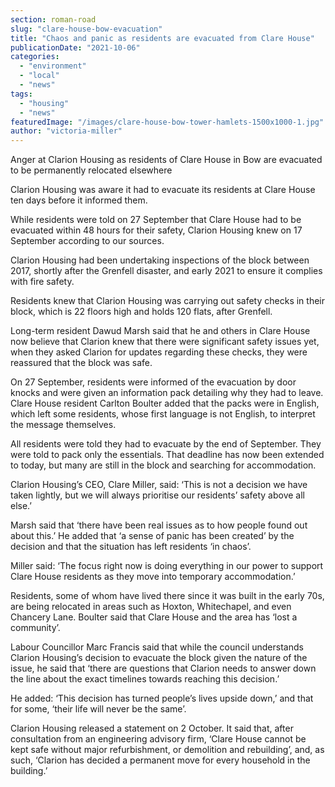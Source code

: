 ```yaml
---
section: roman-road
slug: "clare-house-bow-evacuation"
title: "Chaos and panic as residents are evacuated from Clare House"
publicationDate: "2021-10-06"
categories: 
  - "environment"
  - "local"
  - "news"
tags: 
  - "housing"
  - "news"
featuredImage: "/images/clare-house-bow-tower-hamlets-1500x1000-1.jpg"
author: "victoria-miller"
---
```


Anger at Clarion Housing as residents of Clare House in Bow are evacuated to be permanently relocated elsewhere

Clarion Housing was aware it had to evacuate its residents at Clare House ten days before it informed them. 

While residents were told on 27 September that Clare House had to be evacuated within 48 hours for their safety, Clarion Housing knew on 17 September according to our sources. 

Clarion Housing had been undertaking inspections of the block between 2017, shortly after the Grenfell disaster, and early 2021 to ensure it complies with fire safety.

Residents knew that Clarion Housing was carrying out safety checks in their block, which is 22 floors high and holds 120 flats, after Grenfell. 

Long-term resident Dawud Marsh said that he and others in Clare House now believe that Clarion knew that there were significant safety issues yet, when they asked Clarion for updates regarding these checks, they were reassured that the block was safe. 

On 27 September, residents were informed of the evacuation by door knocks and were given an information pack detailing why they had to leave. Clare House resident Carlton Boulter added that the packs were in English, which left some residents, whose first language is not English, to interpret the message themselves.

All residents were told they had to evacuate by the end of September. They were told to pack only the essentials. That deadline has now been extended to today, but many are still in the block and searching for accommodation. 

Clarion Housing’s CEO, Clare Miller, said: ‘This is not a decision we have taken lightly, but we will always prioritise our residents’ safety above all else.’ 

Marsh said that ‘there have been real issues as to how people found out about this.’ He added that ‘a sense of panic has been created’ by the decision and that the situation has left residents ‘in chaos’. 

Miller said: ‘The focus right now is doing everything in our power to support Clare House residents as they move into temporary accommodation.’

Residents, some of whom have lived there since it was built in the early 70s, are being relocated in areas such as Hoxton, Whitechapel, and even Chancery Lane. Boulter said that Clare House and the area has ‘lost a community’. 

Labour Councillor Marc Francis said that while the council understands Clarion Housing’s decision to evacuate the block given the nature of the issue, he said that ‘there are questions that Clarion needs to answer down the line about the exact timelines towards reaching this decision.’

He added: ‘This decision has turned people’s lives upside down,’ and that for some, ‘their life will never be the same’.  

Clarion Housing released a statement on 2 October. It said that, after consultation from an engineering advisory firm, ‘Clare House cannot be kept safe without major refurbishment, or demolition and rebuilding’, and, as such, ‘Clarion has decided a permanent move for every household in the building.’


